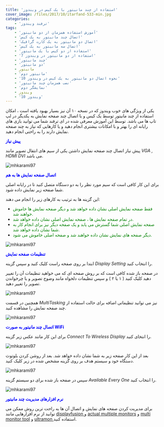 ```yaml
---
title: 'استفاده از چند مانیتور با یک کیس در ویندوز'
cover_image: /files/2017/10/itarfand-533-min.jpg
categories:
    - 'ترفند ویندوز'
tags:
    - 'آموزش استفاده همزمان از دو مانیتور'
    - 'اتصال چند مانیتور به یک کیس'
    - 'اتصال دو مانیتور به یک کارت گرافیک'
    - 'اتصال سه مانیتور به یک کیس'
    - 'استفاده از دو کیس با یک مانیتور'
    - 'استفاده از دو مانیتور در ویندوز 7'
    - 'چند مانیتور'
    - 'دو مانیتور'
    - مانیتور
    - 'مانیتور دوم'
    - 'نحوه اتصال دو مانیتور به یک کیس در ویندوز 10'
    - 'نصب همزمان چند مانیتور'
    - 'نمایشگر دوم'
    - ویندوز
    - 'ویندوز 10'
---
```


یکی از ویژگی های خوب ویندوز که در نسخه ۱۰ آن نیز بسیار بهبود یافته است ، امکان استفاده از چند مانیتور توسط یک کیس و یا اتصال چند صفحه نمایش به یکدیگر در لپ تاپ ها می باشد. توسط این آموزش معرفی شده در ای ترفند شما می توانید بازی های رایانه ای را بهتر و با امکانات بیشتری انجام دهید و یا کارهایی که نیاز به چند صفحه نمایش دارند را به راحتی انجام دهید.

<span style="color: #0000ff;">**پیش نیاز**</span>

پیش نیاز اتصال چند صفحه نمایش داشتن یکی از سیم های انتقال تصویر مانند *VGA , HDMI DVI* می باشد.

![mhkarami97](/files/2017/10/itarfand-526-min.jpg)  

<span style="color: #0000ff;">**اتصال صفحه نمایش ها به هم**</span>

برای این کار کافی است که سیم مورد نظر را به دو دستگاه متصل کنید تا در رایانه اصلی شما صفحه زیر نمایش داده شود.

این گزینه ها به ترتیب به کارهای زیر را انجام می دهند:

- <span style="color: #008000;">فقط صفحه نمایش اصلی نشان داده خواهد شد و دیگر صفحه نمایش ها خاموش خواهند شد.</span>
- <span style="color: #008000;">در تمام صفحه نمایش ها ، صفحه نمایش اصلی نشان داده خواهد شد.</span>
- <span style="color: #008000;">صفحه نمایش اصلی شما گسترش می یابد و یک صفحه دیگر نیز برای انجام کار به شما نشان داده خواهد شد.</span>
- <span style="color: #008000;">دیگر صفحه های نمایش نشان داده خواهند شد و صفحه اصلی خاموش می شود.</span>

![mhkarami97](/files/2017/10/itarfand-527-min.jpg)  

<span style="color: #0000ff;">**تنظیمات صفحه نمایش**</span>

ابتدا بر روی صفحه راست کلیک کنید و سپس گزینه *Display Setting* را انتخاب کنید.

در صفحه باز شده کافی است که بر روش صفحه ای که می خواهید تنظیمات آن را تغییر دهید کلیک کنید ( ۱ یا ۲ ) و سپس تنظیمات دلخواه مانند وضوح تصویر و یا چرخواندن تصویر را تغییر دهید.

![mhkarami97](/files/2017/10/itarfand-528-min.jpg)  

همچنین در قسمت *MultiTasking* نیز می توانید تنظیماتی اضافه برای حالت استفاده از چند صفحه نمایش را مشاهده کنید.

![mhkarami97](/files/2017/10/itarfand-529-min.jpg)  

<span style="color: #0000ff;">**اتصال چند مانیتور به صورت WiFi**</span>

برای این کار مانند عکس زیر گزینه *Connect To Wireless Display* را انتخای کنید.

![mhkarami97](/files/2017/10/itarfand-530-min.jpg)  

بعد از این کار صفحه زیر به شما نشان داده خواهد شد. بعد از روشن کردن بلوتوث دستگاه خود و سیستم هدف بر روی گزینه مشخص شده در زیر کلیک کنید.

![mhkarami97](/files/2017/10/itarfand-531-min.jpg)  

سپس در صفحه باز شده برای دو سیستم گزینه *Available Every One* را انتخاب کنید.

![mhkarami97](/files/2017/10/itarfand-532-min.jpg)  

<span style="color: #0000ff;">**نرم افزارهای مدیریت چند مانیتور**</span>

برای مدیریت کردن صفحه های نمایش و اتصال آن ها به راحت ترین روش ممکن می توانید از نرم افزارهایی مانند [displayfusion ](https://soft98.ir/software/3098-displayfusion.html)و [actual multiple monitors](https://soft98.ir/software/desktop-tools/15903-actual-multiple-monitors.html) و [multi monitor tool](https://soft98.ir/software/16508-multimonitortool.html) و [ultramon ](https://soft98.ir/software/15451-ultramon.html)استفاده کنید.